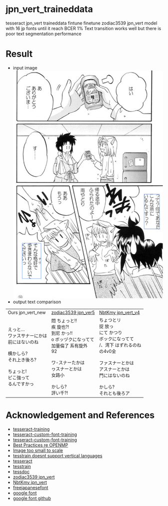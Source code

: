# jpn_vert_traineddata
tesseract jpn_vert traineddata fintune
finetune zodiac3539 jpn_vert model with 16 jp fonts until it reach BCER 1% 
Text transition works well but there is poor text segmentation performance  


# Result   
- input image  
![result](doc/result1.png)      
- output text comparison


<table>
<tr><td> Ours jpn_vert_new </td> <td> <a href="https://github.com/zodiac3539/jpn_vert">zodiac3539 jpn_ver5</a> </td><td> <a href="https://github.com/NbtKmy/jpn_vert_improvement">NbtKmy jpn_vert_v4</a> </td></tr>
<tr>
<td >
えっと…  <br>
ワァスサナーにかは <br>
前にはないのね <br>
<br>
横かしら? <br>
それ上き後ろ? <br>
<br>
ちょっと! <br>
ピこ強って <br>
るんですかっ <br>

</td>
<td>
      悶                       ちょっと‼ <br>
疾                  旋也⁈ <br>
到尼                       かっ‼ <br>
o       ボッヅクになってて <br>
加量倫了     系有旋外 <br>
92 <br>
<br>
ワ-スナーたかは <br>
ヮスナーとかは <br>
女路小 <br>
<br>
かしら? <br>
評い千⁈ <br>

</td>
<td> 
                       ちょつとリ <br>
捉                  放っ <br>
にて                       かつり <br>
       ボックになってて <br>
/、湾下     はずれるのね <br>
の4v0全 <br>
<br>
ファスナーとかは <br>
アスナーとかは <br>
門にはないのね <br>
<br>
かしら? <br>
それとも後ろア<br>


</td>
</tr>
</table>
  






# Acknowledgement and References  
- [tesseract-training](https://github.com/nikhilbaby/tesseract-training) 
- [tesseract-custom-font-training](https://github.com/xayilmaz/tesseract-custom-font-training) 
- [tesseract-custom-font-training](https://github.com/tesseract-ocr/tesseract/issues/3001) 
- [Best Practices re OPENMP](https://github.com/tesseract-ocr/tesseract/issues/3744) 
- [Image too small to scale](https://github.com/tesseract-ocr/tesseract/issues/3001) 
- [tesstrain doesnt support vertical languages](https://github.com/tesseract-ocr/tesseract/issues/2989) 
- [tesseract](https://github.com/tesseract-ocr/tesseract) 
- [tesstrain](https://github.com/tesseract-ocr/tesstrain) 
- [tessdoc](https://tesseract-ocr.github.io/tessdoc/) 
- [zodiac3539 jpn_vert](https://github.com/zodiac3539/jpn_vert) 
- [NbtKmy jpn_vert](https://github.com/NbtKmy/jpn_vert_improvement) 
- [freejapanesefont](https://www.freejapanesefont.com/)     
- [google font](https://fonts.google.com/?subset=japanese&noto.script=Jpan)     
- [google font github](https://github.com/google/fonts)     








